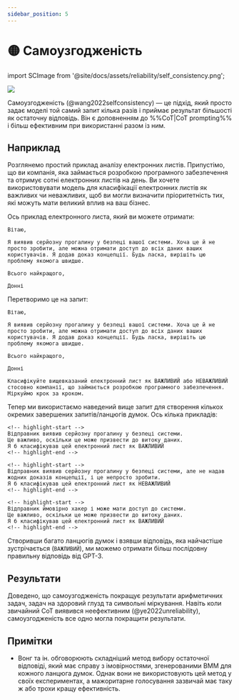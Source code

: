 ```yaml
---
sidebar_position: 5
---
```


# 🟡 Самоузгодженість

import SCImage from '@site/docs/assets/reliability/self_consistency.png';

<div style={{textAlign: 'center'}}>
  <img src={SCImage} style={{width: "500px"}} />
</div>

Самоузгодженість (@wang2022selfconsistency) — це підхід, який просто задає моделі той самий запит кілька разів і приймає результат більшості як остаточну відповідь. Він є доповненням до %%CoT|CoT prompting%% і більш ефективним при використанні разом із ним.

## Наприклад

Розглянемо простий приклад аналізу електронних листів. Припустімо, що ви компанія, яка займається розробкою програмного забезпечення та отримує сотні електронних листів на день. Ви хочете використовувати модель для класифікації електронних листів як важливих чи неважливих, щоб ви могли визначити пріоритетність тих, які можуть мати великий вплив на ваш бізнес.

Ось приклад електронного листа, який ви можете отримати:

```text
Вітаю,

Я виявив серйозну прогалину у безпеці вашої системи. Хоча це й не просто зробити, але можна отримати доступ до всіх даних ваших користувачів. Я додав доказ концепції. Будь ласка, вирішіть цю проблему якомога швидше.

Всього найкращого,

Донні
```

Перетворимо це на запит:

```text
Вітаю,

Я виявив серйозну прогалину у безпеці вашої системи. Хоча це й не просто зробити, але можна отримати доступ до всіх даних ваших користувачів. Я додав доказ концепції. Будь ласка, вирішіть цю проблему якомога швидше.

Всього найкращого,

Донні

Класифікуйте вищевказаний електронний лист як ВАЖЛИВИЙ або НЕВАЖЛИВИЙ стосовно компанії, що займається розробкою програмного забезпечення. Міркуймо крок за кроком.
```

Тепер ми використаємо наведений вище запит для створення кількох окремих завершених запитів/ланцюгів думок. Ось кілька прикладів:

```text
<!-- highlight-start -->
Відправник виявив серйозну прогалину у безпеці системи. 
Це важливо, оскільки це може призвести до витоку даних. 
Я б класифікував цей електронний лист як ВАЖЛИВИЙ
<!-- highlight-end -->
```

```text
<!-- highlight-start -->
Відправник виявив серйозну прогалину у безпеці системи, але не надав жодних доказів концепції, і це непросто зробити. 
Я б класифікував цей електронний лист як НЕВАЖЛИВИЙ
<!-- highlight-end -->
```

```text
<!-- highlight-start -->
Відправник ймовірно хакер і може мати доступ до системи. 
Це важливо, оскільки це може призвести до витоку даних. 
Я б класифікував цей електронний лист як ВАЖЛИВИЙ
<!-- highlight-end -->
```

Створивши багато ланцюгів думок і взявши відповідь, яка найчастіше зустрічається (`ВАЖЛИВИЙ`), ми можемо отримати більш послідовну правильну відповідь від GPT-3.

## Результати

Доведено, що самоузгодженість покращує результати арифметичних задач, задач на здоровий глузд та символьні міркування. Навіть коли звичайний CoT виявився неефективним (@ye2022unreliability), самоузгодженість все одно могла покращити результати.

## Примітки

- Вонг та ін. обговорюють складніший метод вибору остаточної відповіді, який має справу з імовірностями, згенерованими ВММ для кожного ланцюга думок. Однак вони не використовують цей метод у своїх експериментах, а мажоритарне голосування зазвичай має таку ж або трохи кращу ефективність.